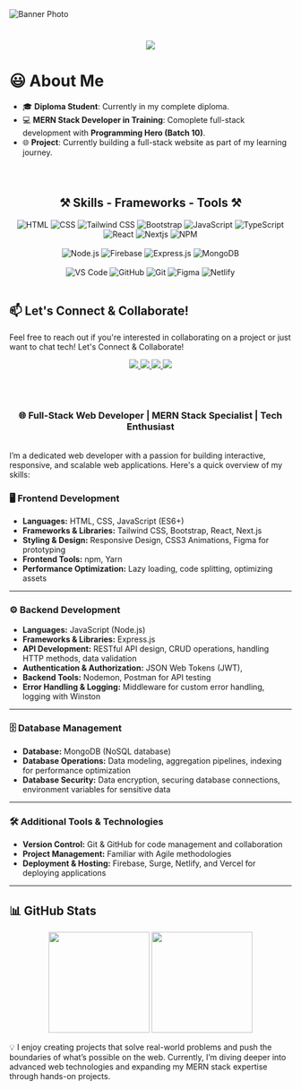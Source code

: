 <img src="https://i.ibb.co.com/YbCnrhr/github-header-image.png" title="Banner Photo" />

<h1 align="center">
    <img src="https://readme-typing-svg.herokuapp.com/?font=Righteous&size=35&center=true&vCenter=true&width=600&height=70&duration=5000&lines=Hi+I+am+Abdullah!+👋;+I+work+as+a+mern+stack+developer;" />
</h1>

# 😃 About Me 

- 🎓 **Diploma Student**: Currently in my complete diploma.  
- 💻 **MERN Stack Developer in Training**: Comoplete full-stack development with **Programming Hero (Batch 10)**.  
- 🌐 **Project**: Currently building a full-stack website as part of my learning journey.



###
<br>
<h2 align="center">⚒️ Skills - Frameworks - Tools ⚒️</h2>
<div align="center">
   <div>
  <img src="https://skillicons.dev/icons?i=html" title="HTML" />
  <img src="https://skillicons.dev/icons?i=css" title="CSS" />
  <img src="https://skillicons.dev/icons?i=tailwind" title="Tailwind CSS" />
  <img src="https://skillicons.dev/icons?i=bootstrap" title="Bootstrap" />
  <img src="https://skillicons.dev/icons?i=javascript" title="JavaScript" />
  <img src="https://skillicons.dev/icons?i=typescript" title="TypeScript" />
  <img src="https://skillicons.dev/icons?i=react" title="React" />
<img src="https://skillicons.dev/icons?i=nextjs" title="Nextjs" />
  <img src="https://skillicons.dev/icons?i=npm" title="NPM" />
</div>
<br>
  <div>
  <img src="https://skillicons.dev/icons?i=nodejs" title="Node.js" />
  <img src="https://skillicons.dev/icons?i=firebase" title="Firebase" />
  <img src="https://skillicons.dev/icons?i=express" title="Express.js" />
  <img src="https://skillicons.dev/icons?i=mongodb" title="MongoDB" />
</div>
 <br>
  <div>
  <img src="https://skillicons.dev/icons?i=vscode" title="VS Code" />
  <img src="https://skillicons.dev/icons?i=github" title="GitHub" />
  <img src="https://skillicons.dev/icons?i=git" title="Git" />
  <img src="https://skillicons.dev/icons?i=figma" title="Figma" />
  <img src="https://skillicons.dev/icons?i=netlify" title="Netlify" />
</div>
</div>

<br>

## 📫 Let's Connect & Collaborate!
Feel free to reach out if you're interested in collaborating on a project or just want to chat tech!
 Let's Connect & Collaborate!
<div align="center"> 
 <a href="mailto:abdullah107189@gmail.com">
    <img src="https://img.shields.io/badge/Gmail-333333?style=for-the-badge&logo=gmail&logoColor=red" />
</a>

  <a href="https://www.linkedin.com/in/abdullah107189/" target="_blank">
    <img src="https://img.shields.io/badge/LinkedIn-0077B5?style=for-the-badge&logo=linkedin&logoColor=white" target="_blank" />
  </a>
<a href="https://www.facebook.com/abdullah.shamem.5">
  <img src="https://img.shields.io/badge/Facebook-333333?style=for-the-badge&logo=facebook&logoColor=blue" />
</a>
<a href="https://discord.com/users/md_abdullah_all_shamem">
  <img src="https://img.shields.io/badge/Discord-333333?style=for-the-badge&logo=discord&logoColor=blue" />
</a>
</div>



<br> <br>
<h3 align="center">🌐 Full-Stack Web Developer | MERN Stack Specialist | Tech Enthusiast</h3>
<br/>
I’m a dedicated web developer with a passion for building interactive, responsive, and scalable web applications. Here's a quick overview of my skills:


### 🖥️ Frontend Development
- **Languages:** HTML, CSS, JavaScript (ES6+)
- **Frameworks & Libraries:** Tailwind CSS, Bootstrap, React, Next.js
- **Styling & Design:** Responsive Design, CSS3 Animations, Figma for prototyping
- **Frontend Tools:** npm, Yarn
- **Performance Optimization:** Lazy loading, code splitting, optimizing assets

---

### ⚙️ Backend Development
- **Languages:** JavaScript (Node.js)
- **Frameworks & Libraries:** Express.js
- **API Development:** RESTful API design, CRUD operations, handling HTTP methods, data validation
- **Authentication & Authorization:** JSON Web Tokens (JWT),  
- **Backend Tools:** Nodemon, Postman for API testing
- **Error Handling & Logging:** Middleware for custom error handling, logging with Winston

---

### 🗄️ Database Management
- **Database:** MongoDB (NoSQL database)
- **Database Operations:** Data modeling, aggregation pipelines, indexing for performance optimization
- **Database Security:** Data encryption, securing database connections, environment variables for sensitive data

---

### 🛠️ Additional Tools & Technologies
- **Version Control:** Git & GitHub for code management and collaboration
- **Project Management:** Familiar with Agile methodologies
- **Deployment & Hosting:** Firebase, Surge, Netlify, and Vercel for deploying applications

---
## 📊 GitHub Stats  

<div align="center">
  <img src="https://github-readme-stats.vercel.app/api?username=abdullah107189&show_icons=true&theme=radical" height="180px"/>
  <img src="https://github-readme-stats.vercel.app/api/top-langs/?username=abdullah107189&layout=compact&theme=radical" height="180px"/>
</div>

💡 I enjoy creating projects that solve real-world problems and push the boundaries of what’s possible on the web. Currently, I’m diving deeper into advanced web technologies and expanding my MERN stack expertise through hands-on projects.

